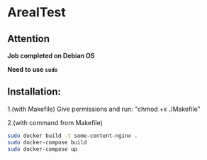 # ArealTest

Attention
-----------

**Job completed on Debian OS**

**Need to use `sudo`**

Installation:
-----------

1.(with Makefile)
Give permissions and run: "chmod +x ./Makefile"

2.(with command from Makefile)
```bash
sudo docker build -t some-content-nginx .
sudo docker-compose build
sudo docker-compose up
```
